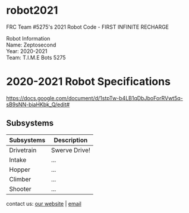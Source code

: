 # robot2021
FRC Team #5275's 2021 Robot Code - FIRST INFINITE RECHARGE

Robot Information  
Name: Zeptosecond  
Year: 2020-2021  
Team: T.I.M.E Bots 5275  

# 2020-2021 Robot Specifications
https://docs.google.com/document/d/1stpTw-b4LB1qDbJboForRVwt5q-sB9sNN-biaHKbk_Q/edit#

## Subsystems  
| Subsystems  | Description     |
| ----------- | -----------     |
| Drivetrain  | Swerve Drive!   |
| Intake      | ...             |
| Hopper      | ...             |
| Climber     | ...             |
| Shooter     | ...             |


contact us: [our website](https://www.timebots5275.com) | [email](mailto:team@timebots5275.com)
